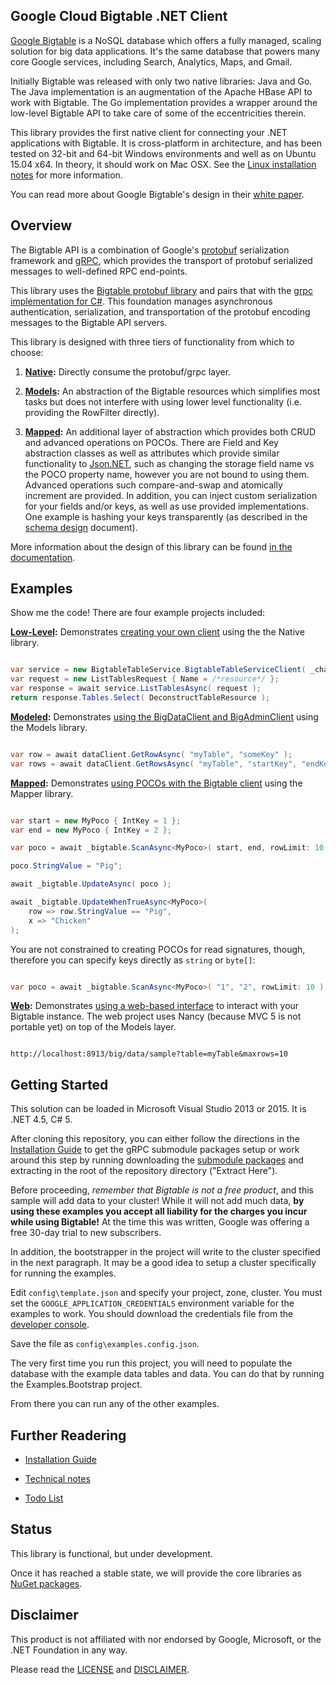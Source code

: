 ## Google Cloud Bigtable .NET Client ##

[Google Bigtable](https://cloud.google.com/bigtable/) is a NoSQL database which offers a fully managed, scaling solution for big data applications.  It's the same database that powers many core Google services, including Search, Analytics, Maps, and Gmail.

Initially Bigtable was released with only two native libraries: Java and Go.  The Java implementation is an augmentation of the Apache HBase API to work with Bigtable.  The Go implementation provides a wrapper around the low-level Bigtable API to take care of some of the eccentricities therein.

This library provides the first native client for connecting your .NET applications with Bigtable.  It is cross-platform in architecture, and has been tested on 32-bit and 64-bit Windows environments and well as on Ubuntu 15.04 x64.  In theory, it should work on Mac OSX.  See the [Linux installation notes](doc/Installation.md#deploying-to-linux) for more information.  

You can read more about Google Bigtable's design in their [white paper](http://static.googleusercontent.com/media/research.google.com/en//archive/bigtable-osdi06.pdf).


## Overview ##

The Bigtable API is a combination of Google's [protobuf](https://developers.google.com/protocol-buffers/?hl=en) serialization framework and [gRPC](http://grpc.io), which provides the transport of protobuf serialized messages to well-defined RPC end-points.

This library uses the [Bigtable protobuf library](https://github.com/GoogleCloudPlatform/cloud-bigtable-client/tree/master/bigtable-protos) and pairs that with the [grpc implementation for C#](https://github.com/grpc/grpc/tree/master/src/csharp).  This foundation manages asynchronous authentication, serialization, and transportation of the protobuf encoding messages to the Bigtable API servers.

This library is designed with three tiers of functionality from which to choose: 

1. **[Native](src/Native):** Directly consume the protobuf/grpc layer.

2. **[Models](src/Models):** An abstraction of the Bigtable resources which simplifies most tasks but does not interfere with using lower level functionality (i.e. providing the RowFilter directly).

3. **[Mapped](src/Mapped):** An additional layer of abstraction which provides both CRUD and advanced operations on POCOs.  There are Field and Key abstraction classes as well as attributes which provide similar functionality to [Json.NET](http://www.newtonsoft.com/json), such as changing the storage field name vs the POCO property name, however you are not bound to using them.  Advanced operations such compare-and-swap and atomically increment are  provided.  In addition, you can inject custom serialization for your fields and/or keys, as well as use provided implementations.  One example is hashing your keys transparently (as described in the [schema design](https://cloud.google.com/bigtable/docs/schema-design#types_of_row_keys) document).   

More information about the design of this library can be found [in the documentation](doc/Design.md).


## Examples ##
Show me the code!  There are four example projects included:

**[Low-Level](src/Examples/LowLevel):** Demonstrates [creating your own client](src/Examples/LowLevel/SimpleClient.cs) using the the Native library.

```csharp

var service = new BigtableTableService.BigtableTableServiceClient( _channel );
var request = new ListTablesRequest { Name = /*resource*/ };
var response = await service.ListTablesAsync( request );
return response.Tables.Select( DeconstructTableResource );

```
**[Modeled](src/Examples/Modeled):** Demonstrates [using the BigDataClient and BigAdminClient](src/Examples/Modeled/Example.cs) using the Models library.

```csharp

var row = await dataClient.GetRowAsync( "myTable", "someKey" );
var rows = await dataClient.GetRowsAsync( "myTable", "startKey", "endKey", rowLimit: 20 );

```
**[Mapped](src/Examples/Mapped):** Demonstrates [using POCOs with the Bigtable client](src/Examples/Mapped/Example.cs) using the Mapper library.

```csharp

var start = new MyPoco { IntKey = 1 };
var end = new MyPoco { IntKey = 2 };

var poco = await _bigtable.ScanAsync<MyPoco>( start, end, rowLimit: 10 );

poco.StringValue = "Pig";

await _bigtable.UpdateAsync( poco ); 

await _bigtable.UpdateWhenTrueAsync<MyPoco>(
	row => row.StringValue == "Pig", 
	x => "Chicken" 
);

```

You are not constrained to creating POCOs for read signatures, though, therefore you can specify keys directly as ```string``` or ```byte[]```:

```csharp

var poco = await _bigtable.ScanAsync<MyPoco>( "1", "2", rowLimit: 10 );

```

**[Web](src/Examples/Web):** Demonstrates [using a web-based interface](/src/Examples/Web/Example.cs) to interact with your Bigtable instance.  The web project uses Nancy (because MVC 5 is not portable yet) on top of the Models layer.

```

http://localhost:8913/big/data/sample?table=myTable&maxrows=10

```

<a name="GettingStarted"></a>
## Getting Started ##

This solution can be loaded in Microsoft Visual Studio 2013 or 2015.  It is .NET 4.5, C# 5.

After cloning this repository, you can either follow the directions in the [Installation Guide](doc/Installation.md#installation-guide) to get the gRPC submodule packages setup or work around this step by running downloading the [submodule packages](http://dowjones.github.io/Bigtable-dotnet/) and extracting in the root of the repository directory ("Extract Here").


Before proceeding, *remember that Bigtable is not a free product*, and this sample will add data to your cluster!  While it will not add much data, **by using these examples you accept all liability for the charges you incur while using Bigtable!**  At the time this was written, Google was offering a free 30-day trial to new subscribers.

In addition, the bootstrapper in the project will write to the cluster specified in the next paragraph.  It may be a good idea to setup a cluster specifically for running the examples.

Edit `config\template.json` and specify your project, zone, cluster.  You must set the ```GOOGLE_APPLICATION_CREDENTIALS``` environment variable for the examples to work.  You should download the credentials file from the [developer console](https://console.developers.google.com/permissions/serviceaccounts). 

Save the file as `config\examples.config.json`.

The very first time you run this project, you will need to populate the database with the example data tables and data.  You can do that by running the Examples.Bootstrap project.

From there you can run any of the other examples.



## Further Readering ##

- [Installation Guide](doc/Installation.md)

- [Technical notes](doc/Design.md)

- [Todo List](doc/Todo.md)

 
## Status ##

This library is functional, but under development.

Once it has reached a stable state, we will provide the core libraries as [NuGet packages](https://www.nuget.org/).


## Disclaimer ##

This product is not affiliated with nor endorsed by Google, Microsoft, or the .NET Foundation in any way.

Please read the [LICENSE](LICENSE.md) and [DISCLAIMER](DISCLAIMER.md).
